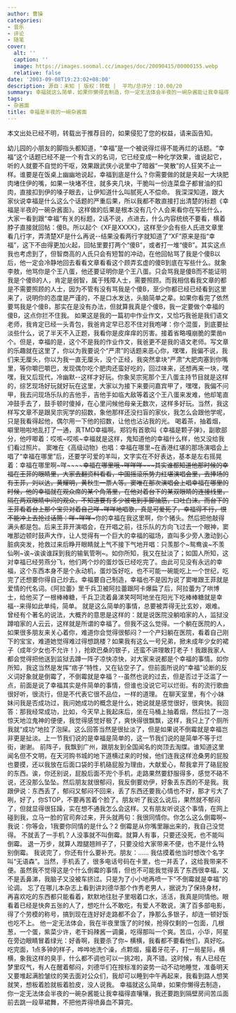 ```yaml
---
author: 曹操
categories:
- 音乐
- 评论
- 随笔
cover:
  alt: ''
  caption: ''
  image: https://images.soomal.cc/images/doc/20090415/00000155.webp
  relative: false
date: '2003-09-08T19:23:02+08:00'
description: 源自：未知 | 版权：转载 |  平均/总评分：10.00/20
summary: 幸福就这么简单，如果你懒得去制造，你一定无法体会半夜的一碗杂酱能让我幸福得直嚷嚷，我还要跑到隔壁房间苦瓜面前去跳一段草裙舞，不把他弄得喷鼻血不算完。
tags:
- 杂酱面
title: 幸福是半夜的一碗杂酱面
---
```


本文出处已经不明，转载出于推荐目的，如果侵犯了您的权益，请来函告知。

幼儿园的小朋友的脚指头都知道，“幸福”是一个被说得烂得不能再烂的话题。“幸福”这个话题已经不是一个有含义的名词，它已经变成一种化学效果，谁说起它，听的人就要不自觉的干呕，效果跟武侠小说里中了暗器“一笑散”的人狂笑不止一样。谁要是在饭桌上幽幽地说起，幸福到底是什么？你需要做的就是夹起一大块肥肉堵住伊的嘴，如果一块堵不住，就多夹几块，干脆叫一份连菜盘子都冒油的扣肉，直接扣到伊的嗓子眼去，让伊知道什么叫腻死人不偿命。 我深深知道，跟大家伙说幸福是什么这么个话题的严重后果，所以我都不敢直接打出清楚的标题《幸福是半夜的一碗杂酱面》。这样做的后果是根本没有几个人会来看你在写些什么，大家一看到跟“幸福”有关的标题，2话不说，点进去，什么内容统统不要看，横着脖子直接就回帖：傻B。所以起个《XF是XXXX》，这样至少会有些人氏进文章里看几行字，弄清楚XF是什么再说--结果没看两行字就知道了“XF”原来是指“幸福”，这下不由得更加火起，回帖里要打两个“傻B”，或者打一堆“傻B”。其实这点我也考虑到了，但智商高的人氏只会有短暂的冲动，在他回帖骂了我是个傻B以后，他一定会冷静地回去看看文章看看这个顾弄玄虚的傻B到底在写些什么。就象李敖，他骂你是个王八蛋，他还要证明你是个王八蛋。只会骂我是傻B而不能证明我是个傻B的人，肯定是弱智，属于残障人士，需要照顾。而我相信看我文章的都是不需要照顾的人士，因为不管有没有骂我是个傻B，至少你都已经已经看到这里来了，说明你的态度是严谨的，不是口水发达，头脑简单之辈。如果你看完了依然要骂我是个傻B，那实在是没有办法，但就算我真是个傻B，我一定要做个幸福的傻B，这点你拦不住我。 如果这是我的一篇初中作业作文，又恰巧我爸是我们语文老师，我肯定已经一头青包，我爸肯定早已忍不住对我咆哮：你个混蛋，到底要扯淡些什么，说了半天不入正题，我看你是皮痒痒的厉害。接着省略嘎崩脆的栗凿n个。但是，幸福的是，这个不是我的作业作文，我爸更不是我的语文老师。写文章的乐趣就在这里了，你以为我要说个“严肃”的话题来恶心你，嘿嘿，我偏不说，我们来无厘头，你以为我一直无厘头，没个正经，我突然拿块“严肃”大肥肉塞到你嘴里，等你嚼巴嚼巴，发现偶尔吃个肥肉还蛮好吃的，回过味来，还想再来一块，嘿嘿，我又后现代，冷幽默--这样才好玩。你象吴宗宪那个王八蛋主持节目就是这样的，综艺现场好玩就好玩在这里，大家以为接下来要问嘉宾甲了，嘿嘿，我偏不问甲，我去问现场乐队的吉他手，吉他手如临大敌等着这个王八蛋来发难，他却笔直冲鼓手去了，鼓手顿时傻掉，在心里问候他母亲无数次，这样多好玩。当然，我这样写文章不是跟吴宗宪学的招数，象他那样还没扫盲的家伙，我怎么会跟他学呢，只是我看得起他，偶尔用一下他的招数，让他也沾沾我的光。 喝着茶，抽着烟，噼里啪啦地乱打了一通，真TMD幸福啊。郑钧有首歌叫《幸福是颗子弹》，副歌部分，他哼唧着：哎咳~哎咳~幸福就是这样，鬼知道他的幸福什么样，他又没给我们看过照片。 窦唯在《高级动物》也唱：幸福在哪里~在香港红堪的那场演唱会上唱了“幸福在哪里”后，还要学可爱的羊叫，文字实在不好表达，基本是左右摇晃着：幸福在哪里啊~咩~~~~~~~~幸福在哪里哦~咩~~咩咩~~~~~~~其实谁都知道他那时候的幸福在王菲的眼睛里，大家去翻资料看看，中国摇滚乐势力红堪演唱会里，去捧场的有王菲，刘以达，黄耀明，黄秋生一票人等。窦唯在那次演唱会上唱幸福在哪里的时候，他的幸福就在观众席的某个角落里，在他对着台下的某双眼睛的连接线里，隔在两双眼睛中间的观众，不知道要有多少被电到手脚抽筋，口吐白沫。而台下的王菲看着台上那个宝贝对着自己咩~咩咩~~~~地唱歌，真是可爱死了，幸福得不行，恨不能冲上去抢过话筒：咩~咩咩~~~你的幸福在我这里啊，你个猪头。然后把他敲得满头都是包。后来王菲开演唱会，在开唱之前，往乐队的方向飞过去一个眼神，窦唯那边顿时鼓声大作，让人觉得有一个巨大的幸福的磁场，直叫多少旁人激动到心脏病突发，抢救过来后睁开眼睛就上气不接下气地开唱：只羡那个~鸳鸯诶~不羡仙咧~诶~诶诶谁踩到我的输氧管咧~。如你所知，我又在扯淡了；如国人所知，这对幸福已经劳燕分飞，他们两个炒的蛋炒饭已经吃完了。由此可见没有永远的幸福，这个东西本身不是个永动机，蛋炒饭好吃，也不可能一碗能吃上一个世纪，吃完了还想要你得自己炒去。幸福要自己制造，幸福也不是因为说了窦唯跟王菲就是爱情的代名词。《阿拉蕾》里千兵卫被阿拉蕾跟阿卡爆扁了后，阿拉蕾为了哄博士，给他买了一根棒棒糖，千兵卫流着鼻涕笑呵呵地坐在阳光下吃棒棒糖就是幸福--来得如此单纯，简单。 就是这么简单的事情，总要被弄得无比玄妙，艰难。曾经有个著名的说法，大概齐的意思是这样的：就是说医院没躺咱家的人，监狱没蹲咱家的人云云，这样就是所谓的幸福了。但我不这么觉得。一个躺在医院的人，如果很多朋友来关心着你，难道你会觉得很郁闷？一个产妇躺在医院，看着自己刚下的宝宝，难道她觉得难过得想跳楼？如果我有这么一号兄弟，掀未成年少女的裙子（成年少女也不允许！），抢欧巴桑的银子，还蛮不讲理敢打老子！我跟我家人都会觉得把他送到监狱去蹲一阵子凉快凉快，对大家来说都是个幸福的事情。如你所知，我这当然是发挥“痞子”特性，又在钻空子了。但前面所说的“幸福”论断的反义词好象就是倒霉了，不倒霉就是幸福？--虽然也说的过去，但是否过于泛滥了一点，前面是说了幸福其实是件简单的事情，但谁也没说它可以烂街。有的流行歌曲很好听，很流行，但是不代表它很不品位，一样的道理。 在聊天室里，有个小妹妹问我是否成功过，我问她成功的概念是什么，她说就是感觉很好，很爽快。我回答：那我经常成功，比如，今天早上我起床后，坐在马桶上抽着烟，然后拉了一泡惊天地泣鬼神的便便，我觉得感觉好极了，爽快得很飘飘，这样，我只上了个厕所我就“成功”地拉了泡屎。这么回答当然是很扯淡了，但是如果说不倒霉就是幸福岂非更是扯淡。上一节我们说的是幸福是简单的，这一节我们说的是简单不等于烂街，谢谢。 前阵子，我飘到广州，跟朋友到全国闻名的岗顶去淘牒。谁知道这里闻名但不文明，在天河购书城的地下道横过来的时候，他们连我这样沧桑男的屁股也要摸，还以我放在后面口袋的手机硌屁股为理由，大献爱心，帮我拿开了硌屁股的东西。诶，你还别说，屁股后面不兜个手机，走路果然要舒服得多，感觉不硌不说，还没那么坠坠。然后朋友就很郁闷，我反倒要劝伊，好象丢东西的不是我。我跟伊说：东西丢了，郁闷又郁闷不回来，丢了东西还要我心情也不好，那才亏大了咧，好了，你STOP，不要再苦着个脸了。朋友听了我这么说后，果然就不郁闷了，但就显得很狂躁，实在想不通我怎么会这样。又有朋友听说这个事情，在网上碰到我，立马一脸的官司奔过来，开头就两句：我很同情你。你怎么这么倒霉啊~ 我说：你等会，1我要你同情的是什么？2 倒霉是从你嘴里蹦出来的，我自己没觉得。 不就丢了一手机？人没事就不叫倒霉。就算人有事，只要还没死，也不能叫倒霉。 退一万步，就算人蹬腿翘辫子了，只要没给大家带来不便，也不是什么特别倒霉。 我说完了，你还有什么要补充。朋友：…… 我估摸着他当时想改个名字叫“无语森”。当然，手机丢了，很多电话号码在卡里，也一并丢了，这给我带来不便。虽然我不觉得这是个什么倒霉的事情，但也不可能我觉得丢了东西很幸福，又不是丢鼻涕，我脑子又没被车挤过。只是为了小小地再喷一下“不倒霉就是幸福”的论调。 忘了在哪儿本杂志上看到讲刘德华那个作秀老男人，据说为了保持身材，再喜欢吃的东西都只能看着，默默地往肚子里咽着口水，活活，我真是同情他。眼看着已经是快奔五张的人了，想吃什么不敢吃，有爱人不敢说，演了百多部电影，得了个劳模的称号，搞到现在连好好走路都不会了，挣那么多银子，却连一顿好饭也吃不上。 他一定无法体会，我在半夜里饿了的时候，抢得仅剩的一包面，几根葱，一个蛋，紫菜少许，老干妈辣酱一调羹，吃得那叫一个爽。苦瓜，小华，阿星在旁边眼睛冒着绿光：好香啊，我要杀了你~ 横横，我看都不要看他们，真好吃。吃完面，1点多钟的样子，哗哗地洗个澡，点颗烟，撮着牙花子，打一局星际，横横，象我这样的臭手，什么都不调也可以一挑2啦，真不错。这时候，有人已经在梦里叹气，有人在醒着郁闷，刘德华们在按标准的姿势一动不动地睡觉，准备明天又要堆起满脸皱纹的笑去面对公众们，我却可以睡到中午再起来，我看到路人想笑就笑，想板着脸就板着脸皮，没人说我。 幸福就这么简单，如果你懒得去制造，你一定无法体会半夜的一碗杂酱能让我幸福得直嚷嚷，我还要跑到隔壁房间苦瓜面前去跳一段草裙舞，不把他弄得喷鼻血不算完。